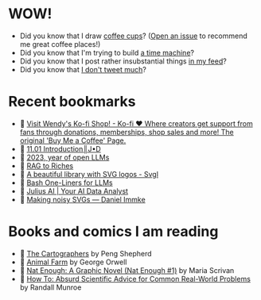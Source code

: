 # WOW!

- Did you know that I draw [coffee cups](https://papercups.mamuso.net/)? ([Open an issue](https://github.com/mamuso/papercups/issues) to recommend me great coffee places!)
- Did you know that I'm trying to build [a time machine](https://github.com/mamuso/fluxcapacitor)?
- Did you know that I post rather insubstantial things [in my feed](https://feed.mamuso.net/)?
- Did you know that [I don't tweet much](https://twitter.com/mamuso)?

# Recent bookmarks

- 👀 [Visit Wendy's Ko-fi Shop! - Ko-fi ❤️ Where creators get support from fans through donations, memberships, shop sales and more! The original 'Buy Me a Coffee' Page.](https://ko-fi.com/artofwendyxu/shop)
- 👀 [11.01 Introduction║J•D](https://johnnydecimal.com/10-19-concepts/11-core/11.01-introduction/)
- 👀 [2023, year of open LLMs](https://huggingface.co/blog/2023-in-llms)
- 👀 [RAG to Riches](https://about.sourcegraph.com/blog/rag-to-riches)
- 👀 [A beautiful library with SVG logos - Svgl](https://svgl.vercel.app/)
- 👀 [Bash One-Liners for LLMs](https://justine.lol/oneliners/)
- 👀 [Julius AI | Your AI Data Analyst](https://julius.ai/)
- 👀 [Making noisy SVGs — Daniel Immke](https://daniel.do/article/making-noisy-svgs/)


# Books and comics I am reading

- 📘 [The Cartographers](https://www.goodreads.com/book/show/56224531) by Peng Shepherd
- 📘 [Animal Farm](https://www.goodreads.com/book/show/8349198) by George Orwell
- 📘 [Nat Enough: A Graphic Novel (Nat Enough #1)](https://www.goodreads.com/book/show/45714795) by Maria Scrivan
- 📘 [How To: Absurd Scientific Advice for Common Real-World Problems](https://www.goodreads.com/book/show/43851501) by Randall Munroe

